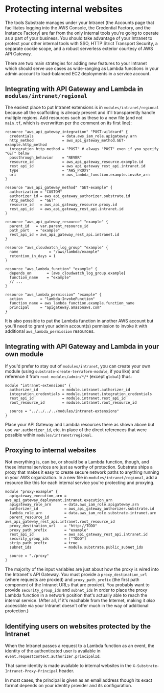 # Protecting internal websites

The tools Substrate manages under your Intranet (the Accounts page that facilitates logging into the AWS Console, the Credential Factory, and the Instance Factory) are far from the only internal tools you're going to operate as a part of your business. You should take advantage of your Intranet to protect your other internal tools with SSO, HTTP Strict Transport Security, a separate cookie scope, and a robust serverless exterior courtesy of AWS API Gateway.

There are two main strategies for adding new features to your Intranet which should serve use cases as wide-ranging as Lambda functions in your admin account to load-balanced EC2 deployments in a service account.

## Integrating with API Gateway and Lambda in `modules/intranet/regional`

The easiest place to put Intranet extensions is in `modules/intranet/regional` because all the scaffolding is already present and it'll transparently handle multiple regions. Add resources such as these to a new file (and not `main.tf`, which is overwritten per the comment on its first line):

```
resource "aws_api_gateway_integration" "POST-wildcard" {
  credentials             = data.aws_iam_role.apigateway.arn
  http_method             = aws_api_gateway_method.GET-example.http_method
  integration_http_method = "POST" # always "POST" even if you specify "GET" below
  passthrough_behavior    = "NEVER"
  resource_id             = aws_api_gateway_resource.example.id
  rest_api_id             = aws_api_gateway_rest_api.intranet.id
  type                    = "AWS_PROXY"
  uri                     = aws_lambda_function.example.invoke_arn
}

resource "aws_api_gateway_method" "GET-example" {
  authorization = "CUSTOM"
  authorizer_id = aws_api_gateway_authorizer.substrate.id
  http_method   = "GET"
  resource_id   = aws_api_gateway_resource.proxy.id
  rest_api_id   = aws_api_gateway_rest_api.intranet.id
}

resource "aws_api_gateway_resource" "example" {
  parent_id   = var.parent_resource_id
  path_part   = "example"
  rest_api_id = aws_api_gateway_rest_api.intranet.id
}

resource "aws_cloudwatch_log_group" "example" {
  name              = "/aws/lambda/example"
  retention_in_days = 1
}

resource "aws_lambda_function" "example" {
  depends_on       = [aws_cloudwatch_log_group.example]
  function_name    = "example"
  // ...
}

resource "aws_lambda_permission" "example" {
  action        = "lambda:InvokeFunction"
  function_name = aws_lambda_function.example.function_name
  principal     = "apigateway.amazonaws.com"
}
```

It is also possible to put the Lambda function in another AWS account but you'll need to grant your admin account(s) permission to invoke it with additional `aws_lambda_permission` resources.

## Integrating with API Gateway and Lambda in your own module

If you'd prefer to stay out of `modules/intranet`, you can create your own module (using `substrate-create-terraform-module`, if you like) and reference it from `root-modules/admin/*/*` (except `global`) thus:

```
module "intranet-extensions" {
  authorizer_id           = module.intranet.authorizer_id
  integration_credentials = module.intranet.integration_credentials
  rest_api_id             = module.intranet.rest_api_id
  root_resource_id        = module.intranet.root_resource_id

  source = "../../../../modules/intranet-extensions"
}
```

Place your API Gateway and Lambda resources there as shown above but use `var.authorizer_id`, etc. in place of the direct references that were possible within `modules/intranet/regional`.

## Proxying to internal websites

Not everything is, can be, or should be a Lambda function, though, and these internal services are just as worthy of protection. Substrate ships a proxy that makes it easy to create secure network paths to anything running in your AWS organization. In a new file in `modules/intranet/regional`, add a resource like this for each internal service you're protecting and proxying.

```
module "proxy-example" {
  apigateway_execution_arn = aws_api_gateway_deployment.intranet.execution_arn
  apigateway_role_arn      = data.aws_iam_role.apigateway.arn
  authorizer_id            = aws_api_gateway_authorizer.substrate.id
  lambda_role_arn          = data.aws_iam_role.substrate-intranet.arn
  parent_resource_id       = aws_api_gateway_rest_api.intranet.root_resource_id
  proxy_destination_url    = "http://TODO"
  proxy_path_prefix        = "example"
  rest_api_id              = aws_api_gateway_rest_api.intranet.id
  security_group_ids       = ["TODO"]
  strip_path_prefix        = true
  subnet_ids               = module.substrate.public_subnet_ids

  source = "./proxy"
}
```

The majority of the input variables are just about how the proxy is wired into the Intranet's API Gateway. You must provide a `proxy_destination_url` (where requests are proxied) and `proxy_path_prefix` (the first path component of the Intranet URLs that are proxied). You probably want to provide `security_group_ids` and `subnet_ids` in order to place the proxy Lambda function in a network position that's actually able to reach the internal service. (After all, if it's reachable from the Internet, making it _also_ accessible via your Intranet doesn't offer much in the way of additional protection.)

## Identifying users on websites protected by the Intranet

When the Intranet passes a request to a Lambda function as an event, the identity of the authenticated user is available in `event.requestContext.authorizer.principalId`.

That same identity is made available to internal websites in the `X-Substrate-Intranet-Proxy-Principal` header.

In most cases, the principal is given as an email address though its exact format depends on your identity provider and its configuration.
